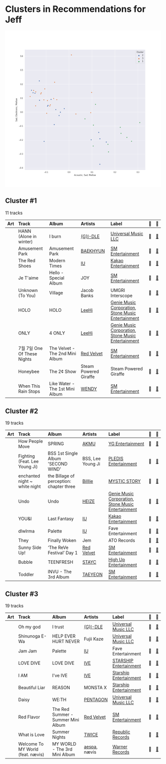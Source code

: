 # Clusters in Recommendations for Jeff

![Comparison of Cluster](../../../images/playlists/recommendations_for_jeff/clusters/clusters_scatter.png)

## Cluster #1

11 tracks

| Art | Track | Album | Artists | Label | 💚 | 🔗 |
|:---|:---|:---|:---|:---|:---|:---|
| <img src="https://i.scdn.co/image/ab67616d0000b273fb9108286103eac3d310e290" alt="" width="50" /> | HANN (Alone in winter) | I burn | [(G)I-DLE](../../../../artists/(g)i-dle/overview.md) | [Universal Music LLC](../../../../labels/universal_music_llc) | 💚 | [🔗](https://open.spotify.com/track/2qYdsdgdeMLFzpLcMQWG2W) |
| <img src="https://i.scdn.co/image/ab67616d0000b2739c7eb20dfbb2150f55c9debd" alt="" width="50" /> | Amusement Park | Amusement Park | [BAEKHYUN](../../../../artists/baekhyun/overview.md) | [SM Entertainment](../../../../labels/sm_entertainment) | 💚 | [🔗](https://open.spotify.com/track/1TUkEXQrskATO9SoB4QMUN) |
| <img src="https://i.scdn.co/image/ab67616d0000b2734897a7925914a3a10ce68c31" alt="" width="50" /> | The Red Shoes | Modern Times | [IU](../../../../artists/iu/overview.md) | [Kakao Entertainment](../../../../labels/kakao_entertainment) | 💚 | [🔗](https://open.spotify.com/track/3atsk5EWI5fNxLMIJnfYfJ) |
| <img src="https://i.scdn.co/image/ab67616d0000b27366ff63bc084fb412aa2dddd3" alt="" width="50" /> | Je T'aime | Hello - Special Album | JOY | [SM Entertainment](../../../../labels/sm_entertainment) | 💚 | [🔗](https://open.spotify.com/track/18m3QugKZFaKjoMbe8CyjL) |
| <img src="https://i.scdn.co/image/ab67616d0000b27356080feb452fa7ad4ca61d8b" alt="" width="50" /> | Unknown (To You) | Village | Jacob Banks | UMGRI Interscope | 💚 | [🔗](https://open.spotify.com/track/4jDDaKTqcZQWvgubuW6N7l) |
| <img src="https://i.scdn.co/image/ab67616d0000b2733aed2ab6fbf6cd62a0abf8d8" alt="" width="50" /> | HOLO | HOLO | [LeeHi](../../../../artists/leehi/overview.md) | [Genie Music Corporation](../../../../labels/genie_music_corporation), [Stone Music Entertainment](../../../../labels/stone_music_entertainment) | 💚 | [🔗](https://open.spotify.com/track/4BSluGpjdLQihMmKgHXMxp) |
| <img src="https://i.scdn.co/image/ab67616d0000b273d5d11b6ac4242aaa41c8be69" alt="" width="50" /> | ONLY | 4 ONLY | [LeeHi](../../../../artists/leehi/overview.md) | [Genie Music Corporation](../../../../labels/genie_music_corporation), [Stone Music Entertainment](../../../../labels/stone_music_entertainment) | 💚 | [🔗](https://open.spotify.com/track/6TBJkXHPhu3EsMk1bshwuI) |
| <img src="https://i.scdn.co/image/ab67616d0000b27381fb7e4e392f0a99b3947eb6" alt="" width="50" /> | 7월 7일 One Of These Nights | The Velvet - The 2nd Mini Album | [Red Velvet](../../../../artists/red_velvet/overview.md) | [SM Entertainment](../../../../labels/sm_entertainment) | 💚 | [🔗](https://open.spotify.com/track/6koMMQlsRWBwHZXdtWxgUk) |
| <img src="https://i.scdn.co/image/ab67616d0000b273a4aa9c49f8fedf1df4f84051" alt="" width="50" /> | Honeybee | The 2¢ Show | Steam Powered Giraffe | Steam Powered Giraffe | 💚 | [🔗](https://open.spotify.com/track/3MZjOGeXhpHbQ9ESMNFFnH) |
| <img src="https://i.scdn.co/image/ab67616d0000b273d8856d19e1f5784ed643d862" alt="" width="50" /> | When This Rain Stops | Like Water - The 1st Mini Album | [WENDY](../../../../artists/wendy/overview.md) | [SM Entertainment](../../../../labels/sm_entertainment) | 💚 | [🔗](https://open.spotify.com/track/6mavVLsxaa4YcPje9qZKcf) |
## Cluster #2

19 tracks

| Art | Track | Album | Artists | Label | 💚 | 🔗 |
|:---|:---|:---|:---|:---|:---|:---|
| <img src="https://i.scdn.co/image/ab67616d0000b273570f746ccc2c75af070da1e0" alt="" width="50" /> | How People Move | SPRING | [AKMU](../../../../artists/akmu/overview.md) | [YG Entertainment](../../../../labels/yg_entertainment) | 💚 | [🔗](https://open.spotify.com/track/0c2Yg75sFgD0hWhRq4voAn) |
| <img src="https://i.scdn.co/image/ab67616d0000b2731869a85947a5ea00df8c936f" alt="" width="50" /> | Fighting (Feat. Lee Young Ji) | BSS 1st Single Album 'SECOND WIND' | BSS, Lee Young Ji | [PLEDIS Entertainment](../../../../labels/pledis_entertainment) | 💚 | [🔗](https://open.spotify.com/track/7eBpUuPnDTfbeP1P4P93CS) |
| <img src="https://i.scdn.co/image/ab67616d0000b2733e3a242b1d34e50a6f28a7a3" alt="" width="50" /> | enchanted night ~ white night | the Billage of perception: chapter three | [Billlie](../../../../artists/billlie/overview.md) | [MYSTIC STORY](../../../../labels/mystic_story) | 💚 | [🔗](https://open.spotify.com/track/0rTXn4ovXalJGkJMx5hsnX) |
| <img src="https://i.scdn.co/image/ab67616d0000b27345c3e1eaeaed3345abae9616" alt="" width="50" /> | Undo | Undo | [HEIZE](../../../../artists/heize/overview.md) | [Genie Music Corporation](../../../../labels/genie_music_corporation), [Stone Music Entertainment](../../../../labels/stone_music_entertainment) | 💚 | [🔗](https://open.spotify.com/track/6z1pJ3KUmQagUpMVqL62sa) |
| <img src="https://i.scdn.co/image/ab67616d0000b273bf5f4138ebc9ba3fd6f0cde9" alt="" width="50" /> | YOU&I | Last Fantasy | [IU](../../../../artists/iu/overview.md) | [Kakao Entertainment](../../../../labels/kakao_entertainment) | 💚 | [🔗](https://open.spotify.com/track/37S86pw74OH8j96ZmMnrpR) |
| <img src="https://i.scdn.co/image/ab67616d0000b273c06f0e8b33ac2d246158253e" alt="" width="50" /> | dlwlrma | Palette | [IU](../../../../artists/iu/overview.md) | Fave Entertainment | 💚 | [🔗](https://open.spotify.com/track/4NPARrLIbtMl29ZJv8ESr2) |
| <img src="https://i.scdn.co/image/ab67616d0000b273cd519fa579f43e384aa891f1" alt="" width="50" /> | They | Finally Woken | Jem | ATO Records | 💚 | [🔗](https://open.spotify.com/track/5HiVagjTjqdvu3Ke2aqMc7) |
| <img src="https://i.scdn.co/image/ab67616d0000b27370a04b3e66d6a4a38237dc7f" alt="" width="50" /> | Sunny Side Up! | ‘The ReVe Festival’ Day 1 | [Red Velvet](../../../../artists/red_velvet/overview.md) | [SM Entertainment](../../../../labels/sm_entertainment) | 💚 | [🔗](https://open.spotify.com/track/5yGTiC0ypN09P4Nl6tE3FY) |
| <img src="https://i.scdn.co/image/ab67616d0000b27305f3e920cfd3ae7fe9192149" alt="" width="50" /> | Bubble | TEENFRESH | [STAYC](../../../../artists/stayc/overview.md) | [High Up Entertainment](../../../../labels/high_up_entertainment) | 💚 | [🔗](https://open.spotify.com/track/4P5ozkI1bxiGxA5rZ27jlO) |
| <img src="https://i.scdn.co/image/ab67616d0000b273034c3a8ba89c6a5ecfda3175" alt="" width="50" /> | Toddler | INVU - The 3rd Album | [TAEYEON](../../../../artists/taeyeon/overview.md) | [SM Entertainment](../../../../labels/sm_entertainment) | 💚 | [🔗](https://open.spotify.com/track/73pehvxZUb87PhgyJJpTlw) |
## Cluster #3

19 tracks

| Art | Track | Album | Artists | Label | 💚 | 🔗 |
|:---|:---|:---|:---|:---|:---|:---|
| <img src="https://i.scdn.co/image/ab67616d0000b273664020dc5b2af2d454ffa2d4" alt="" width="50" /> | Oh my god | I trust | [(G)I-DLE](../../../../artists/(g)i-dle/overview.md) | [Universal Music LLC](../../../../labels/universal_music_llc) | 💚 | [🔗](https://open.spotify.com/track/2DmRXiyn03tOqKgEJXlaiJ) |
| <img src="https://i.scdn.co/image/ab67616d0000b27322805a1b17e41ae357bd98bc" alt="" width="50" /> | Shinunoga E-Wa | HELP EVER HURT NEVER | Fujii Kaze | [Universal Music LLC](../../../../labels/universal_music_llc) | 💚 | [🔗](https://open.spotify.com/track/0o9zmvc5f3EFApU52PPIyW) |
| <img src="https://i.scdn.co/image/ab67616d0000b273c06f0e8b33ac2d246158253e" alt="" width="50" /> | Jam Jam | Palette | [IU](../../../../artists/iu/overview.md) | Fave Entertainment | 💚 | [🔗](https://open.spotify.com/track/3h7WIL3B6nP3171zl6HWj8) |
| <img src="https://i.scdn.co/image/ab67616d0000b2739016f58cc49e6473e1207093" alt="" width="50" /> | LOVE DIVE | LOVE DIVE | [IVE](../../../../artists/ive/overview.md) | [STARSHIP Entertainment](../../../../labels/starship_entertainment) | 💚 | [🔗](https://open.spotify.com/track/0Q5VnK2DYzRyfqQRJuUtvi) |
| <img src="https://i.scdn.co/image/ab67616d0000b27325ef3cec1eceefd4db2f91c8" alt="" width="50" /> | I AM | I've IVE | [IVE](../../../../artists/ive/overview.md) | [Starship Entertainment](../../../../labels/starship_entertainment) | 💚 | [🔗](https://open.spotify.com/track/70t7Q6AYG6ZgTYmJWcnkUM) |
| <img src="https://i.scdn.co/image/ab67616d0000b273303c2dba413b58c5137c69c4" alt="" width="50" /> | Beautiful Liar | REASON | MONSTA X | [Starship Entertainment](../../../../labels/starship_entertainment) | 💚 | [🔗](https://open.spotify.com/track/1F6qqwgyBjcIMzen8RrOXQ) |
| <img src="https://i.scdn.co/image/ab67616d0000b273da0376db6b1c5562ab8f5b29" alt="" width="50" /> | Daisy | WE:TH | [PENTAGON](../../../../artists/pentagon/overview.md) | [Universal Music LLC](../../../../labels/universal_music_llc) | 💚 | [🔗](https://open.spotify.com/track/14pjnaIqkpReO5D0tHofAS) |
| <img src="https://i.scdn.co/image/ab67616d0000b2738164cd1a2e03b7ca2db9ff5e" alt="" width="50" /> | Red Flavor | The Red Summer - Summer Mini Album | [Red Velvet](../../../../artists/red_velvet/overview.md) | [SM Entertainment](../../../../labels/sm_entertainment) | 💚 | [🔗](https://open.spotify.com/track/7nKQ5WAcjnG48knyLuo8gO) |
| <img src="https://i.scdn.co/image/ab67616d0000b27340d7efd2594a2b6bda60ea18" alt="" width="50" /> | What is Love | Summer Nights | [TWICE](../../../../artists/twice/overview.md) | [Republic Records](../../../../labels/republic_records) | 💚 | [🔗](https://open.spotify.com/track/3zhbXKFjUDw40pTYyCgt1Y) |
| <img src="https://i.scdn.co/image/ab67616d0000b27304878afb19613a94d37b29ce" alt="" width="50" /> | Welcome To MY World (feat. nævis) | MY WORLD - The 3rd Mini Album | [aespa](../../../../artists/aespa/overview.md), nævis | [Warner Records](../../../../labels/warner_records) | 💚 | [🔗](https://open.spotify.com/track/3q5qpprtugUIEPExuI7tRD) |